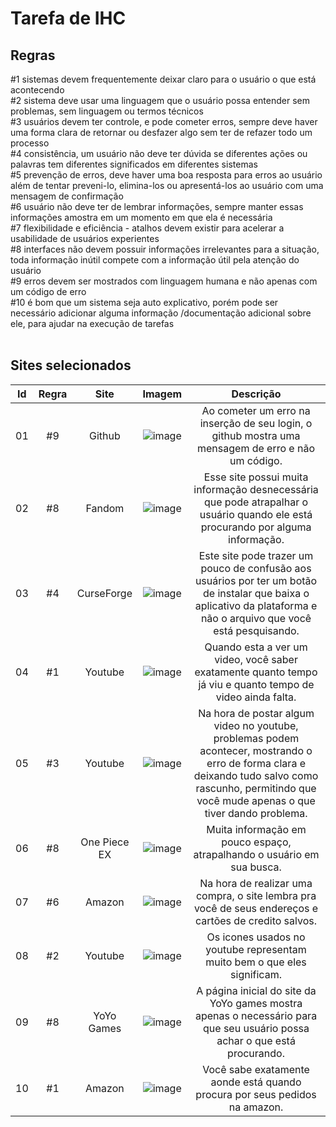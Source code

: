 # Tarefa de IHC

## Regras
#1 sistemas devem frequentemente deixar claro para o usuário o que está acontecendo<br>
#2 sistema deve usar uma linguagem que o usuário possa entender sem problemas, sem linguagem ou termos técnicos<br>
#3 usuários devem ter controle, e pode cometer erros, sempre deve haver uma forma clara de retornar ou desfazer algo sem ter de refazer todo um processo<br>
#4 consistência, um usuário não deve ter dúvida se diferentes ações ou palavras tem diferentes significados em diferentes sistemas<br>
#5 prevenção de erros, deve haver uma boa resposta para erros ao usuário além de tentar preveni-lo, elimina-los ou apresentá-los ao usuário com uma mensagem de confirmação<br>
#6 usuário não deve ter de lembrar informações, sempre manter essas informações amostra em um momento em que ela é necessária<br>
#7 flexibilidade e eficiência - atalhos devem existir para acelerar a usabilidade de usuários experientes<br>
#8 interfaces não devem possuir informações irrelevantes para a situação, toda informação inútil compete com a informação útil pela atenção do usuário<br>
#9 erros devem ser mostrados com linguagem humana e não apenas com um código de erro<br>
#10 é bom que um sistema seja auto explicativo, porém pode ser necessário adicionar alguma informação /documentação adicional sobre ele, para ajudar na execução de tarefas
<br><br>

## Sites selecionados
| Id | Regra | Site | Imagem | Descrição |
|:--:|:-----:|:----:|:------:|:---------:|
| 01 | #9 | Github | ![image](https://github.com/Pedro-Toledo/IHC/assets/101061910/a53af8e0-2d47-4bd4-8b76-b9e01ecd356b) | Ao cometer um erro na inserção de seu login, o github mostra uma mensagem de erro e não um código. |
| 02 | #8 | Fandom | ![image](https://github.com/Pedro-Toledo/IHC/assets/101061910/1173cd94-f137-43bc-b4c6-928bcbdaeb48) | Esse site possui muita informação desnecessária que pode atrapalhar o usuário quando ele está procurando por alguma informação. |
| 03 | #4 | CurseForge | ![image](https://github.com/Pedro-Toledo/IHC/assets/101061910/814457e4-e968-46ef-a1ad-aa2c5ab3c6bf) | Este site pode trazer um pouco de confusão aos usuários por ter um botão de instalar que baixa o aplicativo da plataforma e não o arquivo que você está pesquisando. |
| 04 | #1 | Youtube | ![image](https://github.com/Pedro-Toledo/IHC/assets/101061910/59e68437-de8b-4268-9e57-0181fc03a8de) | Quando esta a ver um video, você saber exatamente quanto tempo já viu e quanto tempo de video ainda falta. |
| 05 | #3 | Youtube | ![image](https://github.com/Pedro-Toledo/IHC/assets/101061910/becb5247-f443-402a-81be-7582e4f9c185) | Na hora de postar algum video no youtube, problemas podem acontecer, mostrando o erro de forma clara e deixando tudo salvo como rascunho, permitindo que você mude apenas o que tiver dando problema. |
| 06 | #8 | One Piece EX | ![image](https://github.com/Pedro-Toledo/IHC/assets/101061910/09497e07-663d-430a-96b8-073882153b18) | Muita informação em pouco espaço, atrapalhando o usuário em sua busca. |
| 07 | #6 | Amazon | ![image](https://github.com/Pedro-Toledo/IHC/assets/101061910/8a330824-4396-48bf-9bc9-0fe8947608ca) | Na hora de realizar uma compra, o site lembra pra você de seus endereços e cartões de credito salvos. |
| 08 | #2 | Youtube | ![image](https://github.com/Pedro-Toledo/IHC/assets/101061910/b65249ac-93f5-47a3-b0f0-1e8d5af478e2) | Os icones usados no youtube representam muito bem o que eles significam. |
| 09 | #8 | YoYo Games | ![image](https://github.com/Pedro-Toledo/IHC/assets/101061910/51a2d9de-6002-4114-8ab5-9d08e6800055) | A página inicial do site da YoYo games mostra apenas o necessário para que seu usuário possa achar o que está procurando. |
| 10 | #1 | Amazon | ![image](https://github.com/Pedro-Toledo/IHC/assets/101061910/4a3c0945-a36f-42cb-a141-509e35e35e38) | Você sabe exatamente aonde está quando procura por seus pedidos na amazon. |
